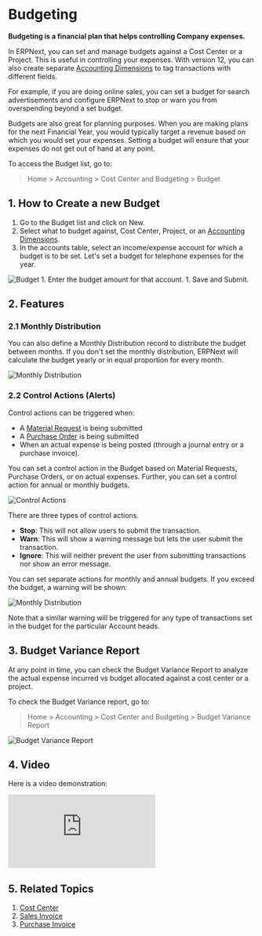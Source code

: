 <!-- add-breadcrumbs -->
# Budgeting

**Budgeting is a financial plan that helps controlling Company expenses.**

In ERPNext, you can set and manage budgets against a Cost Center or a Project. This is useful in controlling your expenses. With version 12, you can also create separate [Accounting Dimensions](/docs/v13/user/manual/en/accounts/accounting-dimensions) to tag transactions with different fields.

For example, if you are doing online sales, you can set a budget for search advertisements and configure ERPNext to stop or warn you from overspending beyond a set budget.

Budgets are also great for planning purposes. When you are making plans for the next Financial Year, you would typically target a revenue based on which you would set your expenses. Setting a budget will ensure that your expenses do not get out of hand at any point.

To access the Budget list, go to:
> Home > Accounting > Cost Center and Budgeting > Budget

## 1. How to Create a new Budget
1. Go to the Budget list and click on New.
1. Select what to budget against, Cost Center, Project, or an [Accounting Dimensions](/docs/v13/user/manual/en/accounts/accounting-dimensions).
1. In the accounts table, select an income/expense account for which a budget is to be set. Let's set a budget for telephone expenses for the year.
 <img class="screenshot" alt="Budget" src="{{docs_base_url}}/assets/img/accounts/budget-account.png">
1. Enter the budget amount for that account.
1. Save and Submit.


## 2. Features
### 2.1 Monthly Distribution

You can also define a Monthly Distribution record to distribute the budget between months. If you don't set the monthly distribution, ERPNext will calculate the budget yearly or in equal proportion for every month.

<img class="screenshot" alt="Monthly Distribution" src="{{docs_base_url}}/assets/img/accounts/monthly-budget-distribution.png">

### 2.2 Control Actions (Alerts)

Control actions can be triggered when:

* A [Material Request](/docs/v13/user/manual/en/stock/material-request) is being submitted
* A [Purchase Order](/docs/v13/user/manual/en/buying/purchase-order) is being submitted
* When an actual expense is being posted (through a journal entry or a purchase invoice).

You can set a control action in the Budget based on Material Requests, Purchase Orders, or on actual expenses. Further, you can set a control action for annual or monthly budgets.

![Control Actions](/docs/v13/assets/img/accounts/control-actions.png)

There are three types of control actions.

* **Stop**: This will not allow users to submit the transaction.
* **Warn**: This will show a warning message but lets the user submit the transaction.
* **Ignore**: This will neither prevent the user from submitting transactions nor show an error message.

You can set separate actions for monthly and annual budgets. If you exceed the budget, a warning will be shown:

<img class="screenshot" alt="Monthly Distribution" src="{{docs_base_url}}/assets/img/accounts/budget-warning.png">

Note that a similar warning will be triggered for any type of transactions set in the budget for the particular Account heads.

## 3. Budget Variance Report

At any point in time, you can check the Budget Variance Report to analyze the actual expense incurred vs budget allocated against a cost center or a project.

To check the Budget Variance report, go to:

> Home > Accounting > Cost Center and Budgeting > Budget Variance Report

<img class="screenshot" alt="Budget Variance Report" src="{{docs_base_url}}/assets/img/accounts/budget-variance-report.png">

## 4. Video
Here is a video demonstration:
<div class="embed-container">
 <iframe src="https://www.youtube.com/embed/wWHkB0jlXNk?rel=0" frameborder="0" allow="autoplay; encrypted-media" allowfullscreen>
 </iframe>
</div>

## 5. Related Topics
1. [Cost Center](/docs/v13/user/manual/en/accounts/cost-center)
1. [Sales Invoice](/docs/v13/user/manual/en/accounts/sales-invoice)
1. [Purchase Invoice](/docs/v13/user/manual/en/accounts/purchase-invoice)
